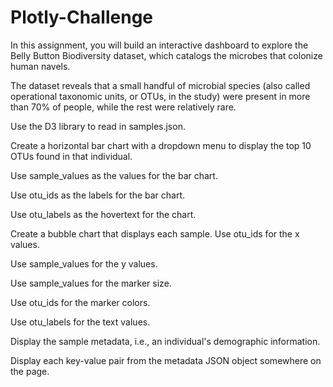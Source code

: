 # Plotly-Challenge

In this assignment, you will build an interactive dashboard to explore the Belly Button Biodiversity dataset, which catalogs the microbes that colonize human navels.

The dataset reveals that a small handful of microbial species (also called operational taxonomic units, or OTUs, in the study) were present in more than 70% of people, while the rest were relatively rare.

Use the D3 library to read in samples.json.

Create a horizontal bar chart with a dropdown menu to display the top 10 OTUs found in that individual.

Use sample_values as the values for the bar chart.

Use otu_ids as the labels for the bar chart.

Use otu_labels as the hovertext for the chart.


Create a bubble chart that displays each sample.
Use otu_ids for the x values.

Use sample_values for the y values.

Use sample_values for the marker size.

Use otu_ids for the marker colors.


Use otu_labels for the text values.

Display the sample metadata, i.e., an individual's demographic information.

Display each key-value pair from the metadata JSON object somewhere on the page.

